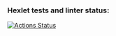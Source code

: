 ### Hexlet tests and linter status:
[![Actions Status](https://github.com/BelarusWillBeFree/frontend-project-lvl2/workflows/hexlet-check/badge.svg)](https://github.com/BelarusWillBeFree/frontend-project-lvl2/actions)